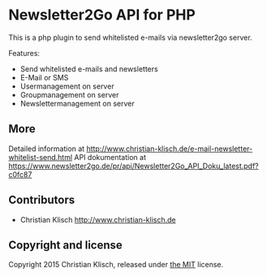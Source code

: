 # Newsletter2Go API for PHP

This is a php plugin to send whitelisted e-mails via newsletter2go server. 

Features:
* Send whitelisted e-mails and newsletters
* E-Mail or SMS
* Usermanagement on server
* Groupmanagement on server
* Newslettermanagement on server

## More

Detailed information at http://www.christian-klisch.de/e-mail-newsletter-whitelist-send.html
API dokumentation at https://www.newsletter2go.de/pr/api/Newsletter2Go_API_Doku_latest.pdf?c0fc87

## Contributors

* Christian Klisch http://www.christian-klisch.de


## Copyright and license

Copyright 2015 Christian Klisch, released under [the MIT](LICENSE) license.